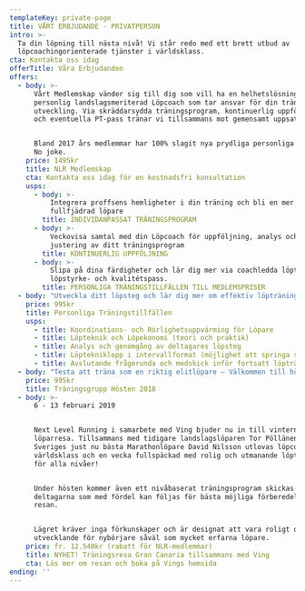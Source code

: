 ```yaml
---
templateKey: private-page
title: VÅRT ERBJUDANDE - PRIVATPERSON
intro: >-
  Ta din löpning till nästa nivå! Vi står redo med ett brett utbud av
  löpcoachingorienterade tjänster i världsklass.
cta: Kontakta oss idag
offerTitle: Våra Erbjudanden
offers:
  - body: >-
      Vårt Medlemskap vänder sig till dig som vill ha en helhetslösning med en
      personlig landslagsmeriterad Löpcoach som tar ansvar för din träning och
      utveckling. Via skräddarsydda träningsprogram, kontinuerlig uppföljning
      och eventuella PT-pass tränar vi tillsammans mot gemensamt uppsatta mål. 


      Bland 2017 års medlemmar har 100% slagit nya prydliga personliga rekord.
      No joke.
    price: 1495kr
    title: NLR Medlemskap
    cta: Kontakta oss idag för en kostnadsfri konsultation
    usps:
      - body: >-
          Integrera proffsens hemligheter i din träning och bli en mer
          fullfjädrad löpare
        title: INDIVIDANPASSAT TRÄNINGSPROGRAM
      - body: >-
          Veckovisa samtal med din Löpcoach för uppföljning, analys och
          justering av ditt träningsprogram
        title: KONTINUERLIG UPPFÖLJNING
      - body: >-
          Slipa på dina färdigheter och lär dig mer via coachledda löpteknik-,
          löpstyrke- och kvalitétspass.
        title: PERSONLIGA TRÄNINGSTILLFÄLLEN TILL MEDLEMSPRISER
  - body: "Utveckla ditt löpsteg och lär dig mer om effektiv löpträning tillsammans med någon av våra landslagsmeriterade löpcoacher. Under en timmes tid kommer fullt fokus ligga på att förbättra din löpteknik och göra dig till en mer fullfjädrad löpare. Passet kräver inga som helst förkunskaper utan passar lika bra för nybörjare som för mer erfarna löpare. Passets längd är cirka 70 min.\n\nInnehåll:\t\t\t\t\t\t"
    price: 995kr
    title: Personliga Träningstillfällen
    usps:
      - title: Koordinations- och Rörlighetsuppvärming för Löpare
      - title: Löpteknik och Löpekonomi (teori och praktik)
      - title: Analys och genomgång av deltagares löpsteg
      - title: Löptekniklopp i intervallformat (möjlighet att springa sig trött!)
      - title: Avslutande frågerunda och medskick inför fortsatt löpträning
  - body: "Testa att träna som en riktig elitlöpare – Välkommen till höstens i särklass mest spektakulära träningsgrupp!\n\nMed Head Coach Tor Pöllänen i spetsen träffas vi en dag i veckan och slipar på vår löpteknik och utför ett riktigt bra intervallpass tillsammans. Inga förkunskaper krävs och passen fungerar alldeles utmärkt för elitlöpare såväl som glada motionärer.\n\n- Onsdagar, 19.00 – 20.15\n- 29/8 - 14/11 (12 tillfällen)\n- Kristinebergs IP\n- 995kr (drop-in 150kr)\n\nAnmäl dig genom att swish:a anmälningsavgiften till 123\_021 27 95"
    price: 995kr
    title: Träningsgrupp Hösten 2018
  - body: >-
      6 - 13 februari 2019


      Next Level Running i samarbete med Ving bjuder nu in till vinterns fetaste
      löparresa. Tillsammans med tidigare landslagslöparen Tor Pöllänen och
      Sveriges just nu bästa Marathonlöpare David Nilsson utlovas löpcoaching i
      världsklass och en vecka fullspäckad med rolig och utmanande löpträning
      för alla nivåer!


      Under hösten kommer även ett nivåbaserat träningsprogram skickas ut till
      deltagarna som med fördel kan följas för bästa möjliga förberedelser inför
      resan.


      Lägret kräver inga förkunskaper och är designat att vara roligt och
      utvecklande för nybörjare såväl som mycket erfarna löpare.
    price: fr. 12.540kr (rabatt för NLR-medlemmar)
    title: NYHET! Träningsresa Gran Canaria tillsammans med Ving
    cta: Läs mer om resan och boka på Vings hemsida
ending: ''
---
```


